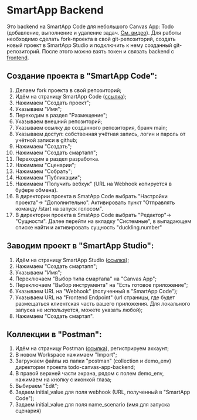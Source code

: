 # SmartApp Backend

Это backend на SmartApp Code для небольшого Canvas App: Todo (добавление, выполнение и удаление задач. [См. видео](https://youtu.be/P-o2rwHhARo)). Для работы необходимо сделать fork-проекта в свой git-репозиторий, создать новый проект в SmartApp Studio и подключить к нему созданный git-репозиторий. После этого можно взять токен и связать backend с [frontend](https://github.com/sberdevices/todo-canvas-app). 


## Создание проекта в "SmartApp Code":
1. Делаем fork проекта в свой репозиторий;
1. Идём на страницу SmartApp Code ([ссылка](https://smartapp-code.sberdevices.ru/));
1. Нажимаем "Создать проект";
1. Указываем "Имя";
1. Переходим в раздел "Размещение";
1. Указываем внешний репозиторий;
1. Указываем ссылку до созданного репозитория, бранч main;
1. Указываем доступ: собственная учётная запись, логин и пароль от учётной записи в github;
1. Нажимаем "Создать";
1. Нажимаем "Создать смартапп";
1. Переходим в раздел разработка.
1. Нажимаем "Сценарии";
1. Нажимаем "Собрать";
1. Нажимаем "Публикации";
1. Нажимаем "Получить вебхук" (URL на Webhook копируется в буфере обмена).
1. В директории проекта в SmatApp Code выбрать "Настройки проекта"-> "Дополнительно". Активировать пункт "Отправлять команду /start на запуск голосом".
1.  В директории проекта в SmatApp Code выбрать "Редактор"-> "Сущности". Далее перейти на вкладку "Системные", в выпадающем списке найти и активировать сущность "duckling.number"

## Заводим проект в "SmartApp Studio":

1. Идём на страницу SmartApp Studio ([ссылка](https://smartapp-studio.sberdevices.ru/));
1. Нажимаем "Создать смартапп";
1. Указываем "Имя";
1. Переключаем "Выбор типа смартапа" на "Canvas App";
1. Переключаем "Выбор инструмента" на "Есть готовое приложение";
1. Указываем URL на "Webhook" (полученный в "SmartApp Code");
1. Указываем URL на "Frontend Endpoint" (url страницы, где будет размещаться клиентская часть вашего приложения. Для локального запуска не используется, можете указать любой);
1. Нажимаем "Создать смартап".

## Коллекции в "Postman":

1. Идём на страницу Postman ([ссылка](https://www.postman.com)), регистрируем аккаунт;
1. В новом Workspace нажимаем "Import";
1. Загружаем файлы из папки "postman" (collection и demo_env) директории проекта todo-canvas-app-backend;
1. В правой верхней части экрана, рядом с полем demo_env, нажимаем на кнопку с иконкой глаза;
1. Выбираем "Edit";
1. Задаем initial_value для поля webhook (URL, полученный в "SmartApp Code");
1. Задаем initial_value для поля name_scenario (имя для запуска сценария)